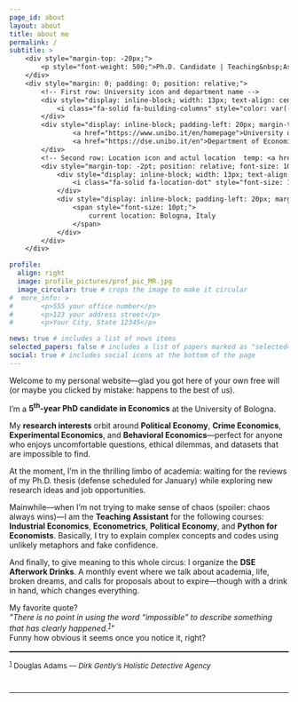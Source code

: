 ```yaml
---
page_id: about
layout: about
title: about me
permalink: /
subtitle: >
    <div style="margin-top: -20px;">
        <p style="font-weight: 500;">Ph.D. Candidate | Teaching&nbsp;Assistant</p>
    </div>
    <div style="margin: 0; padding: 0; position: relative;">
        <!-- First row: University icon and department name -->
        <div style="display: inline-block; width: 13px; text-align: center; position: absolute; top: 0; margin-top: -10pt; line-height: 14pt;">
            <i class="fa-solid fa-building-columns" style="color: var(--global-theme-color); font-size: 10pt;"></i>
        </div>
        <div style="display: inline-block; padding-left: 20px; margin-top: -10pt; line-height: 14pt; color: var(--global-theme-color); font-size: 10pt;">
                <a href="https://www.unibo.it/en/homepage">University of Bologna,</a>
                <a href="https://dse.unibo.it/en">Department of Economics</a>
        </div>
        <!-- Second row: Location icon and actul location  temp: <a href="https://goo.gl/maps/1icot9p1g97AWCD37">Piazza Scaravilli 2, 40126, Bologna, Italy</a>-->
        <div style="margin-top: -2pt; position: relative; font-size: 10pt; margin-bottom: 15px; line-height: 14pt;">
            <div style="display: inline-block; width: 13px; text-align: center; position: absolute; top: 0; line-height: 14pt;">
                <i class="fa-solid fa-location-dot" style="font-size: 10pt;"></i>
            </div>
            <div style="display: inline-block; padding-left: 20px; margin-top: -12pt; line-height: 14pt;">
                <span style="font-size: 10pt;">
                    current location: Bologna, Italy
                </span>
            </div>
        </div>
    </div>

profile:
  align: right
  image: profile_pictures/prof_pic_MR.jpg
  image_circular: true # crops the image to make it circular
#  more_info: >
#       <p>555 your office number</p>
#       <p>123 your address street</p>
#       <p>Your City, State 12345</p>

news: true # includes a list of news items
selected_papers: false # includes a list of papers marked as "selected={true}"
social: true # includes social icons at the bottom of the page
---
```


Welcome to my personal website—glad you got here of your own free will (or maybe you clicked by mistake: happens to the best of us).

I’m a <b style="color: $white-color;">5<sup>th</sup>-year PhD candidate in Economics</b> at the University of Bologna.

My <b style="color: $white-color;">research interests</b> orbit around <b style="color: $white-color;">Political Economy</b>, <b style="color: $white-color;">Crime Economics</b>, <b style="color: $white-color;">Experimental Economics</b>, and <b style="color: $white-color;">Behavioral Economics</b>—perfect for anyone who enjoys uncomfortable questions, ethical dilemmas, and datasets that are impossible to find.

At the moment, I’m in the thrilling limbo of academia: waiting for the reviews of my Ph.D. thesis (defense scheduled for January) while exploring new research ideas and job opportunities.

Mainwhile—when I’m not trying to make sense of chaos (spoiler: chaos always wins)—I am the <b style="color: $white-color;">Teaching Assistant</b> for the following courses: <b style="color: $white-color;">Industrial Economics</b>, <b style="color: $white-color;">Econometrics</b>, <b style="color: $white-color;">Political Economy</b>, and <b style="color: $white-color;">Python for Economists</b>. Basically, I try to explain complex concepts and codes using unlikely metaphors and fake confidence.

And finally, to give meaning to this whole circus: I organize the <b style="color: $white-color;">DSE Afterwork Drinks</b>. A monthly event where we talk about academia, life, broken dreams, and calls for proposals about to expire—though with a drink in hand, which changes everything.

My favorite quote?<br>
<i>"There is no point in using the word “impossible” to describe something that has clearly happened.<sup><a href="#fn1" id="foot1">1</a></sup>"</i><br>
Funny how obvious it seems once you notice it, right?

<div style="margin-top:1rem;"></div>
<hr style="border:0; border-top:0.5px solid !important;">
<p id="fn1" style="font-size:small;">
  <sup><a href="#foot1">1</a></sup> Douglas Adams — <i>Dirk Gently’s Holistic Detective Agency</i>
</p>
<div style="margin-top:2.5rem;"></div>
<hr style="border:0; border-top:1px solid var(--global-theme-color) !important;">
